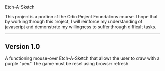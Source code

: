 Etch-A-Sketch

This project is a portion of the Odin Project Foundations course. I hope that by working through this project, I will reinforce my understanding of javascript and demonstrate my willingness to suffer through difficult tasks.

------------
Version 1.0
------------

A functioning mouse-over Etch-A-Sketch that allows the user to draw with a purple "pen." The game must be reset using browser refresh.